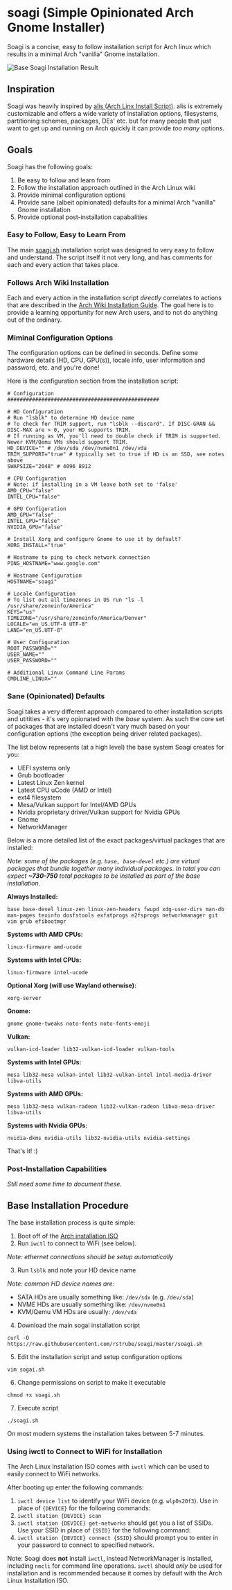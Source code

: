 # soagi (Simple Opinionated Arch Gnome Installer)
Soagi is a concise, easy to follow installation script for Arch linux which results in a minimal Arch "vanilla" Gnome installation.

![Base Soagi Installation Result](https://github.com/rstrube/soagi/blob/master/doc/img/base-install.png)

## Inspiration
Soagi was heavily inspired by [alis (Arch Linx Install Script)](https://github.com/picodotdev/alis).  alis is extremely customizable and offers a wide variety of installation options, filesystems, partitioning schemes, packages, DEs' etc. but for many people that just want to get up and running on Arch quickly it can provide *too many* options.

## Goals
Soagi has the following goals:
1. Be easy to follow and learn from
1. Follow the installation approach outlined in the Arch Linux wiki
1. Provide minimal configuration options
1. Provide sane (albeit opinionated) defaults for a minimal Arch "vanilla" Gnome installation
1. Provide optional post-installation capabalities 

### Easy to Follow, Easy to Learn From
The main [soagi.sh](https://github.com/rstrube/soagi/blob/master/soagi.sh) installation script was designed to very easy to follow and understand.  The script itself it not very long, and has comments for each and every action that takes place.

### Follows Arch Wiki Installation
Each and every action in the installation script *directly* correlates to actions that are described in the [Arch Wiki Installation Guide](https://wiki.archlinux.org/index.php/Installation_guide).  The goal here is to provide a learning opportunity for new Arch users, and to not do anything out of the ordinary.

### Miminal Configuration Options
The configuration options can be defined in seconds.  Define some hardware details (HD, CPU, GPU(s)), locale info, user information and password, etc. and you're done!

Here is the configuration section from the installation script:

```
# Configuration
#################################################

# HD Configuration
# Run "lsblk" to determine HD device name
# To check for TRIM support, run "lsblk --discard". If DISC-GRAN && DISC-MAX are > 0, your HD supports TRIM.
# If running as VM, you'll need to double check if TRIM is supported.  Newer KVM/Qemu VMs should support TRIM.
HD_DEVICE="" # /dev/sda /dev/nvme0n1 /dev/vda
TRIM_SUPPORT="true" # typically set to true if HD is an SSD, see notes above
SWAPSIZE="2048" # 4096 8912

# CPU Configuration
# Note: if installing in a VM leave both set to 'false'
AMD_CPU="false"
INTEL_CPU="false"

# GPU Configuration
AMD_GPU="false"
INTEL_GPU="false"
NVIDIA_GPU="false"

# Install Xorg and configure Gnome to use it by default?
XORG_INSTALL="true"

# Hostname to ping to check network connection
PING_HOSTNAME="www.google.com"

# Hostname Configuration
HOSTNAME="soagi"

# Locale Configuration
# To list out all timezones in US run "ls -l /usr/share/zoneinfo/America"
KEYS="us"
TIMEZONE="/usr/share/zoneinfo/America/Denver"
LOCALE="en_US.UTF-8 UTF-8"
LANG="en_US.UTF-8"

# User Configuration
ROOT_PASSWORD=""
USER_NAME=""
USER_PASSWORD=""

# Additional Linux Command Line Params
CMDLINE_LINUX=""
```
### Sane (Opinionated) Defaults
Soagi takes a very different approach compared to other installation scripts and utitities - it's very opionated with the *base* system.  As such the core set of packages that are installed doesn't vary much based on your configuration options (the exception being driver related packages).

The list below represents (at a high level) the base system Soagi creates for you:
* UEFI systems only
* Grub bootloader
* Latest Linux Zen kernel
* Latest CPU uCode (AMD or Intel)
* ext4 filesystem
* Mesa/Vulkan support for Intel/AMD GPUs
* Nvidia proprietary driver/Vulkan support for Nvidia GPUs
* Gnome
* NetworkManager

Below is a more detailed list of the exact packages/virtual packages that are installed:

*Note: some of the packages (e.g. `base, base-devel` etc.) are virtual packages that bundle together many individual packages.  In total you can expect **~730-750** total packages to be installed as part of the base installation.*

**Always Installed:**
```
base base-devel linux-zen linux-zen-headers fwupd xdg-user-dirs man-db man-pages texinfo dosfstools exfatprogs e2fsprogs networkmanager git vim grub efibootmgr
```

**Systems with AMD CPUs:**
```
linux-firmware amd-ucode
```

**Systems with Intel CPUs:**
```
linux-firmware intel-ucode
```

**Optional Xorg (will use Wayland otherwise):**
```
xorg-server
```

**Gnome:**
```
gnome gnome-tweaks noto-fonts noto-fonts-emoji
```

**Vulkan:**
```
vulkan-icd-loader lib32-vulkan-icd-loader vulkan-tools
```

**Systems with Intel GPUs:**
```
mesa lib32-mesa vulkan-intel lib32-vulkan-intel intel-media-driver libva-utils
```

**Systems with AMD GPUs:**
```
mesa lib32-mesa vulkan-radeon lib32-vulkan-radeon libva-mesa-driver libva-utils
```

**Systems with Nvidia GPUs:**
```
nvidia-dkms nvidia-utils lib32-nvidia-utils nvidia-settings
```
That's it! :)

### Post-Installation Capabilities
*Still need some time to document these.*

## Base Installation Procedure
The base installation process is quite simple:

1. Boot off of the [Arch installation ISO](https://www.archlinux.org/download/)
1. Run `iwctl` to connect to WiFi (see below).

*Note: ethernet connections should be setup automatically*

3. Run `lsblk` and note your HD device name

*Note: common HD device names are:*
* SATA HDs are usually something like: `/dev/sdx` (e.g. `/dev/sda`)
* NVME HDs are usually something like: `/dev/nvme0n1`
* KVM/Qemu VM HDs are usually: `/dev/vda`

4. Download the main sogai installation script
```
curl -O https://raw.githubusercontent.com/rstrube/soagi/master/soagi.sh
```
5. Edit the installation script and setup configuration options

```
vim sogai.sh
```
6. Change permissions on script to make it executable
```
chmod +x soagi.sh
```
7. Execute script
```
./soagi.sh
```
On most modern systems the installation takes between 5-7 minutes.

### Using iwctl to Connect to WiFi for Installation
The Arch Linux Installation ISO comes with `iwctl` which can be used to easily connect to WiFi networks.

After booting up enter the following commands:

1. `iwctl device list` to identify your WiFi device (e.g. `wlp0s20f3`).  Use in place of `{DEVICE}` for the following commands:
1. `iwctl station {DEVICE} scan`
1. `iwctl station {DEVICE} get-networks` should get you a list of SSIDs.  Use your SSID in place of `{SSID}` for the following command:
1. `iwctl station {DEVICE} connect {SSID}` should prompt you to enter in your password to connect to specified network.

Note: Soagi does **not** install `iwctl`, instead NetworkManager is installed, including `nmcli` for command line operations. `iwctl` should *only* be used for installation and is recommended because it comes by default with the Arch Linux Installation ISO.
